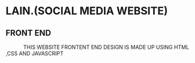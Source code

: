 <h1>LAIN.(SOCIAL MEDIA WEBSITE)</h1>
<h2>FRONT END</h2>
<p>&nbsp &nbsp &nbsp &nbsp &nbsp &nbsp  THIS WEBSITE FRONTENT END DESIGN IS MADE UP USING HTML ,CSS AND JAVASCRIPT</p>
